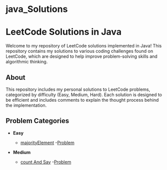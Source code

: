 # java_Solutions
# LeetCode Solutions in Java

Welcome to my repository of LeetCode solutions implemented in Java! This repository contains my solutions to various coding challenges found on LeetCode, which are designed to help improve problem-solving skills and algorithmic thinking.

## About

This repository includes my personal solutions to LeetCode problems, categorized by difficulty (Easy, Medium, Hard). Each solution is designed to be efficient and includes comments to explain the thought process behind the implementation.

## Problem Categories

- **Easy**
  - [majorityElement](https://github.com/sundarbhainsora/java_Solutions/blob/main/leetcode/easy/MajorityElement.java)
   -[Problem](https://leetcode.com/problems/majority-element/description/)
  

- **Medium**
  - [count And Say](https://github.com/sundarbhainsora/java_Solutions/blob/main/leetcode/medium/CountAndSay.java) 
    -[Problem](https://leetcode.com/problems/count-and-say/)
 


